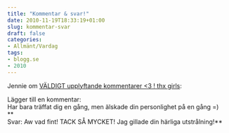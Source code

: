 ```yaml
---
title: "Kommentar & svar!"
date: 2010-11-19T18:33:19+01:00
slug: kommentar-svar
draft: false
categories:
- Allmänt/Vardag
tags:
- blogg.se
- 2010
---
```

Jennie om [VÄLDIGT upplyftande kommentarer <3 ! thx girls](http://camillalovgren.blogg.se/2010/november/valdigt-upplyftande-kommentarer-3-thx-gir.html):  
  
Lägger till en kommentar:  
Har bara träffat dig en gång, men älskade din personlighet på en gång =)  
**  
Svar: Aw vad fint! TACK SÅ MYCKET! Jag gillade din härliga utstrålning!**